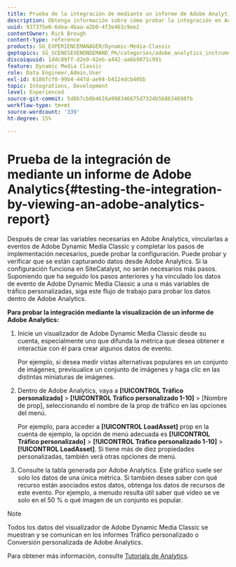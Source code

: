 ```yaml
---
title: Prueba de la integración de mediante un informe de Adobe Analytics
description: Obtenga información sobre cómo probar la integración en Adobe Dynamic Media Classic consultando un informe de Adobe Analytics.
uuid: 937375e0-6dea-4baa-a2b0-4f3e461c9ee2
contentOwner: Rick Brough
content-type: reference
products: SG_EXPERIENCEMANAGER/Dynamic-Media-Classic
geptopics: SG_SCENESEVENONDEMAND_PK/categories/adobe_analytics_instrumentation_kit
discoiquuid: 1ddc89ff-d2e9-42eb-a442-aa6b9871c991
feature: Dynamic Media Classic
role: Data Engineer,Admin,User
exl-id: 6186fcf0-99b4-447d-ae94-b4124dcb405b
topic: Integrations, Development
level: Experienced
source-git-commit: 5d8b7cb8b4616a998346675d7324b568634698fb
workflow-type: tm+mt
source-wordcount: '339'
ht-degree: 15%

---
```


# Prueba de la integración de mediante un informe de Adobe Analytics{#testing-the-integration-by-viewing-an-adobe-analytics-report}

Después de crear las variables necesarias en Adobe Analytics, vincularlas a eventos de Adobe Dynamic Media Classic y completar los pasos de implementación necesarios, puede probar la configuración. Puede probar y verificar que se están capturando datos desde Adobe Analytics. Si la configuración funciona en SiteCatalyst, no serán necesarios más pasos. Suponiendo que ha seguido los pasos anteriores y ha vinculado los datos de evento de Adobe Dynamic Media Classic a una o más variables de tráfico personalizadas, siga este flujo de trabajo para probar los datos dentro de Adobe Analytics.

**Para probar la integración mediante la visualización de un informe de Adobe Analytics:**

1. Inicie un visualizador de Adobe Dynamic Media Classic desde su cuenta, especialmente uno que difunda la métrica que desea obtener e interactúe con él para crear algunos datos de evento.

   Por ejemplo, si desea medir vistas alternativas populares en un conjunto de imágenes, previsualice un conjunto de imágenes y haga clic en las distintas miniaturas de imágenes.

1. Dentro de Adobe Analytics, vaya a **[!UICONTROL Tráfico personalizado]** > **[!UICONTROL Tráfico personalizado 1-10]** > [Nombre de prop], seleccionando el nombre de la prop de tráfico en las opciones del menú.

   Por ejemplo, para acceder a **[!UICONTROL LoadAsset]** prop en la cuenta de ejemplo, la opción de menú adecuada es **[!UICONTROL Tráfico personalizado]** > **[!UICONTROL Tráfico personalizado 1-10]** > **[!UICONTROL LoadAsset]**. Si tiene más de diez propiedades personalizadas, también verá otras opciones de menú.

1. Consulte la tabla generada por Adobe Analytics. Este gráfico suele ser solo los datos de una única métrica. Si también desea saber con qué recurso están asociados estos datos, obtenga los datos de recursos de este evento. Por ejemplo, a menudo resulta útil saber qué vídeo se ve solo en el 50 % o qué imagen de un conjunto es popular.

>[!NOTE]
>
>Todos los datos del visualizador de Adobe Dynamic Media Classic se muestran y se comunican en los informes Tráfico personalizado o Conversión personalizada de Adobe Analytics.

Para obtener más información, consulte [Tutorials de Analytics](https://experienceleague.adobe.com/docs/analytics-learn/tutorials/overview.html).